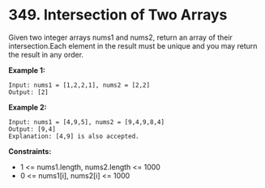 # 349. Intersection of Two Arrays

Given two integer arrays nums1 and nums2, return an array of their 
intersection.Each element in the result must be unique and you may return the result in any order.

**Example 1:**
```
Input: nums1 = [1,2,2,1], nums2 = [2,2]
Output: [2]
```
**Example 2:**
```
Input: nums1 = [4,9,5], nums2 = [9,4,9,8,4]
Output: [9,4]
Explanation: [4,9] is also accepted.
```

**Constraints:**
- 1 <= nums1.length, nums2.length <= 1000
- 0 <= nums1[i], nums2[i] <= 1000